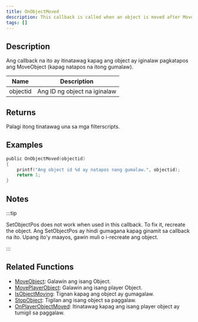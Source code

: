 ```yaml
---
title: OnObjectMoved
description: This callback is called when an object is moved after MoveObject (when it stops moving).
tags: []
---
```


## Description

Ang callback na ito ay itinatawag kapag ang object ay iginalaw pagkatapos ang MoveObject (kapag natapos na itong gumalaw).

| Name     | Description                         |
| -------- | ----------------------------------- |
| objectid | Ang ID ng object na iginalaw        |

## Returns

Palagi itong tinatawag una sa mga filterscripts.

## Examples

```c
public OnObjectMoved(objectid)
{
    printf("Ang object id %d ay natapos nang gumalaw.", objectid);
    return 1;
}
```

## Notes

:::tip

SetObjectPos does not work when used in this callback. To fix it, recreate the object.
Ang SetObjectPos ay hindi gumagana kapag ginamit sa callback na ito. Upang ito'y maayos, gawin muli o i-recreate ang object.

:::

## Related Functions

- [MoveObject](../functions/MoveObject.md): Galawin ang isang Object.
- [MovePlayerObject](../functions/MovePlayerObject.md): Galawin ang isang player Object.
- [IsObjectMoving](../functions/IsObjectMoving.md): Tignan kapag ang object ay gumagalaw.
- [StopObject](../functions/StopObject.md): Tigilan ang isang object sa paggalaw.
- [OnPlayerObjectMoved](OnPlayerObjectMoved.md): Itinatawag kapag ang isang player object ay tumigil sa paggalaw.
